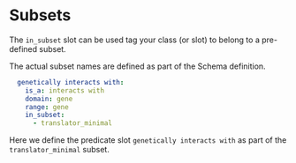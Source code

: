 # Subsets

The `in_subset` slot can be used tag your class (or slot) to belong to a pre-defined subset.

The actual subset names are defined as part of the Schema definition.

```yaml
  genetically interacts with:
    is_a: interacts with
    domain: gene
    range: gene
    in_subset:
      - translator_minimal
```

Here we define the predicate slot `genetically interacts with` as part of the `translator_minimal` subset.
